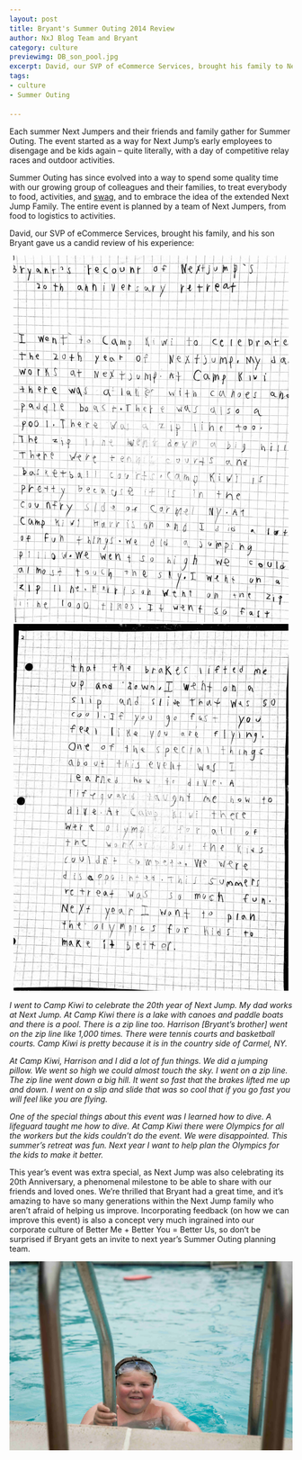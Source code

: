 ```yaml
---
layout: post
title: Bryant's Summer Outing 2014 Review
author: NxJ Blog Team and Bryant
category: culture
previewimg: DB_son_pool.jpg
excerpt: David, our SVP of eCommerce Services, brought his family to Next Jump's annual Summer Outing in upstate New York.  A few days later, his son Bryant wrote up a candid review of his experience, including the zipline and the jumping pillow.
tags:
- culture
- Summer Outing

---
```


Each summer Next Jumpers and their friends and family gather for Summer Outing.  The event started as a way for Next Jump’s early employees to disengage and be kids again – quite literally, with a day of competitive relay races and outdoor activities.

Summer Outing has since evolved into a way to spend some quality time with our growing group of colleagues and their families, to treat everybody to food, activities, and <a href="https://twitter.com/dberney/status/490993967270359041">swag</a>, and to embrace the idea of the extended Next Jump Family.  The entire event is planned by a team of Next Jumpers, from food to logistics to activities.

David, our SVP of eCommerce Services, brought his family, and his son Bryant gave us a candid review of his experience:

![Bryant's Note, Pg 1](/images/outing_account_pg1.jpg)
![Bryant's Note, Pg 2](/images/outing_account_pg2.jpg)

*I went to Camp Kiwi to celebrate the 20th year of Next Jump.  My dad works at Next Jump. At Camp Kiwi there is a lake with canoes and paddle boats and there is a pool. There is a zip line too. Harrison [Bryant’s brother] went on the zip line like 1,000 times. There were tennis courts and basketball courts. Camp Kiwi is pretty because it is in the country side of Carmel, NY.*

*At Camp Kiwi, Harrison and I did a lot of fun things. We did a jumping pillow. We went so high we could almost touch the sky. I went on a zip line. The zip line went down a big hill. It went so fast that the brakes lifted me up and down. I went on a slip and slide that was so cool that if you go fast you will feel like you are flying.*

*One of the special things about this event was I learned how to dive. A lifeguard taught me how to dive. At Camp Kiwi there were Olympics for all the workers but the kids couldn’t do the event.  We were disappointed.  This summer’s retreat was fun. Next year I want to help plan the Olympics for the kids to make it better.*

This year’s event was extra special, as Next Jump was also celebrating its 20th Anniversary, a phenomenal milestone to be able to share with our friends and loved ones.   We’re thrilled that Bryant had a great time, and it’s amazing to have so many generations within the Next Jump family who aren’t afraid of helping us improve.  Incorporating feedback (on how we can improve this event) is also a concept very much ingrained into our corporate culture of Better Me + Better You = Better Us, so don’t be surprised if Bryant gets an invite to next year’s Summer Outing planning team. 

![Bryant](/images/DB_son_pool.jpg)
